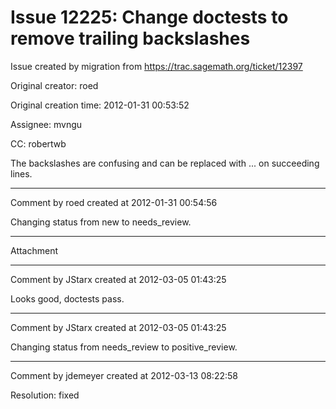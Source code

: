 # Issue 12225: Change doctests to remove trailing backslashes

Issue created by migration from https://trac.sagemath.org/ticket/12397

Original creator: roed

Original creation time: 2012-01-31 00:53:52

Assignee: mvngu

CC:  robertwb

The backslashes are confusing and can be replaced with ... on succeeding lines.


---

Comment by roed created at 2012-01-31 00:54:56

Changing status from new to needs_review.


---

Attachment


---

Comment by JStarx created at 2012-03-05 01:43:25

Looks good, doctests pass.


---

Comment by JStarx created at 2012-03-05 01:43:25

Changing status from needs_review to positive_review.


---

Comment by jdemeyer created at 2012-03-13 08:22:58

Resolution: fixed
